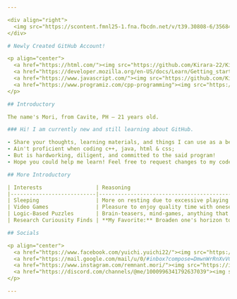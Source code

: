 ```yaml
---

<div align="right">
  <img src="https://scontent.fmnl25-1.fna.fbcdn.net/v/t39.30808-6/356842120_1889117164807255_2348420687994521295_n.jpg?_nc_cat=105&ccb=1-7&_nc_sid=5f2048&_nc_eui2=AeETEuOKmhlw4kIKVSFN0cFXOuDOAZEeyks64M4BkR7KS0UcrCFD2hU45j3RZaZap1z0MV10q1-nXnXJ51PSSqvF&_nc_ohc=r6ILXYDXjtsAX86ZaEv&_nc_oc=AQkfXOYiwfZDxznHgF2vAQPaK1vm0gOrJ0p-YOsiDkmM3Q1dmAiJ4nAvpZsowNi0FLo&_nc_ht=scontent.fmnl25-1.fna&oh=00_AfCdI0uBWef7u9kknGWZwF07Lr23ggH4rHVFjIMfPZOYLg&oe=654D12D4" width="400" height="400" align="right">
</div>

# Newly Created GitHub Account!

<p align="center">
  <a href="https://html.com/"><img src="https://github.com/Kirara-22/Kirara-22/blob/main/images/icons8-html-48%20(1).png?raw=true" alt="HTML"></a>
  <a href="https://developer.mozilla.org/en-US/docs/Learn/Getting_started_with_the_web/CSS_basics"><img src="https://github.com/Kirara-22/Kirara-22/blob/main/images/icons8-css-48%20(1).png?raw=true" alt="CSS"></a>
  <a href="https://www.javascript.com/"><img src="https://github.com/Kirara-22/Kirara-22/blob/main/images/icons8-javascript-48%20(1).png?raw=true" alt="JavaScript"></a>
  <a href="https://www.programiz.com/cpp-programming"><img src="https://github.com/Kirara-22/Kirara-22/blob/main/images/icons8-c-plus-plus-48.png?raw=true" alt="C++"></a>
</p>

## Introductory

The name's Mori, from Cavite, PH — 21 years old.

### Hi! I am currently new and still learning about GitHub.

- Share your thoughts, learning materials, and things I can use as a beginner!
- Ain't proficient when coding c++, java, html & css;
- But is hardworking, diligent, and committed to the said program!
- Hope you could help me learn! Feel free to request changes to my codes too! I know they aren't organized hehe 🤗

## More Introductory

| Interests                 | Reasoning                                                                                                      |
|---------------------------|----------------------------------------------------------------------------------------------------------------|
| Sleeping                  | More on resting due to excessive playing or coding, either way, both are harmful to the eyes.               |
| Video Games               | Pleasure to enjoy quality time with oneself without a care in the world; prioritizing one's mental health. |
| Logic-Based Puzzles       | Brain-teasers, mind-games, anything that utilizes critical thinking to solve puzzles.                        |
| Research Curiousity Finds | **My Favorite:** Broaden one's horizon towards something you're unsure of; research makes it possible to look at different facts and perspectives toward life. |

## Socials

<p align="center">
  <a href="https://www.facebook.com/yuichi.yuichi22/"><img src="https://img.icons8.com/?size=48&id=13912&format=png"></a>
  <a href="https://mail.google.com/mail/u/0/#inbox?compose=DmwnWrRnXvVGMHCfFvtjgNplsqnzdlSmDwgwgkqLSTGDZGnPSjpqfcNJhtGjdPCBFxmRLcLbFjkV"><img src="https://img.icons8.com/?size=48&id=P7UIlhbpWzZm&format=png"></a>
  <a href="https://www.instagram.com/remnant.mori/"><img src="https://img.icons8.com/?size=48&id=32323&format=png"></a>
  <a href="https://discord.com/channels/@me/1000996341792637039"><img src="https://img.icons8.com/?size=48&id=30998&format=png"></a>
</p>

---
```

